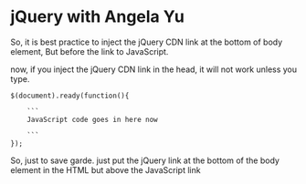 # jQuery with Angela Yu

So, it is best practice to inject the jQuery CDN link at the bottom of body element, But before the link to JavaScript.

now, if you inject the jQuery CDN link in the head, it will not work unless you type.

    $(document).ready(function(){

        ```
        JavaScript code goes in here now

        ```
    });

So, just to save garde. just put the jQuery link at the bottom of the body element in the HTML but above the JavaScript link